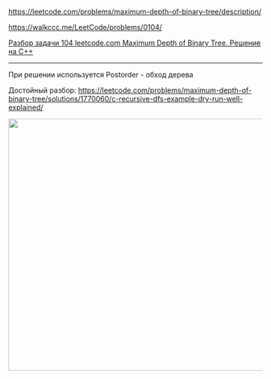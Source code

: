 https://leetcode.com/problems/maximum-depth-of-binary-tree/description/

https://walkccc.me/LeetCode/problems/0104/

[Разбор задачи 104 leetcode.com Maximum Depth of Binary Tree. Решение на C++](https://www.youtube.com/watch?v=ELOXBdKsdbo)

_________

При решении используется Postorder - обход дерева

Достойный разбор: https://leetcode.com/problems/maximum-depth-of-binary-tree/solutions/1770060/c-recursive-dfs-example-dry-run-well-explained/

<img src="https://assets.leetcode.com/users/images/523c99f4-e3ae-4123-8454-aef6f81f69fd_1644824385.5203114.jpeg" width="800" height="500"/>
